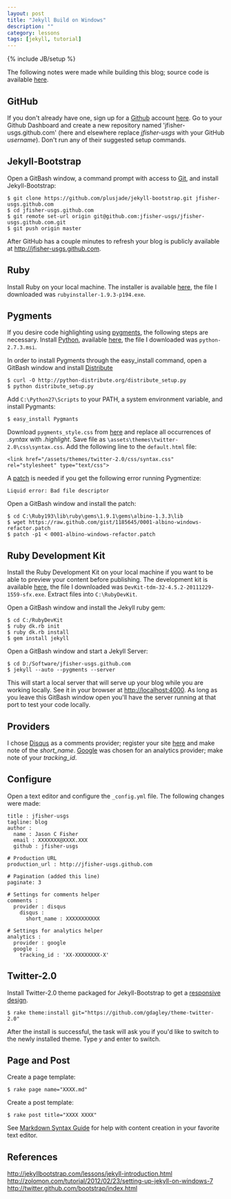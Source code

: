 ```yaml
---
layout: post
title: "Jekyll Build on Windows"
description: ""
category: lessons
tags: [jekyll, tutorial]
---
```

{% include JB/setup %}

The following notes were made while building this blog; source code is available 
[here](https://github.com/jfisher-usgs/jfisher-usgs.github.com).

## GitHub

If you don't already have one, sign up for a [Github](https://github.com) account 
[here](https://github.com/signup/free).
Go to your Github Dashboard and create a new repository 
named 'jfisher-usgs.github.com' (here and elsewhere replace *jfisher-usgs* with 
your GitHub *username*). Don't run any of their suggested setup commands.

## Jekyll-Bootstrap

Open a GitBash window, a command prompt with access to [Git](http://git-scm.com/), 
and install Jekyll-Bootstrap:

    $ git clone https://github.com/plusjade/jekyll-bootstrap.git jfisher-usgs.github.com
    $ cd jfisher-usgs.github.com
    $ git remote set-url origin git@github.com:jfisher-usgs/jfisher-usgs.github.com.git
    $ git push origin master

After GitHub has a couple minutes to refresh your blog is publicly
available at <http://jfisher-usgs.github.com>.

## Ruby

Install Ruby on your local machine. The installer is available 
[here](http://rubyinstaller.org/downloads), the file I downloaded was 
`rubyinstaller-1.9.3-p194.exe`.

## Pygments

If you desire code highlighting using [pygments](http://pygments.org/), the
following steps are necessary.
Install [Python](http://python.org/), available [here](http://python.org/download/), 
the file I downloaded was `python-2.7.3.msi`.

In order to install Pygments through the easy_install command, open a GitBash window and
install [Distribute](http://pypi.python.org/pypi/distribute#installation-instructions)

    $ curl -O http://python-distribute.org/distribute_setup.py
    $ python distribute_setup.py

Add `C:\Python27\Scripts` to your PATH, a system environment variable, and 
install Pygmants:

    $ easy_install Pygmants

Download `pygments_style.css` from [here](http://pygments.org/demo/35195/?style=tango)
and replace all occurrences of *.syntax* with *.highlight*. Save file as
`\assets\themes\twitter-2.0\css\syntax.css`.
Add the following line to the `default.html` file:

    <link href="/assets/themes/twitter-2.0/css/syntax.css" rel="stylesheet" type="text/css">

A [patch](https://gist.github.com/1185645) is needed if you get the following 
error running Pygmentize:

    Liquid error: Bad file descriptor

Open a GitBash window and install the patch:

    $ cd C:\Ruby193\lib\ruby\gems\1.9.1\gems\albino-1.3.3\lib
    $ wget https://raw.github.com/gist/1185645/0001-albino-windows-refactor.patch
    $ patch -p1 < 0001-albino-windows-refactor.patch

## Ruby Development Kit

Install the Ruby Development Kit on your local machine if you want to
be able to preview your content before publishing. 
The development kit is available [here](http://rubyinstaller.org/downloads), 
the file I downloaded was `DevKit-tdm-32-4.5.2-20111229-1559-sfx.exe`.
Extract files into `C:\RubyDevKit`.

Open a GitBash window and install the Jekyll ruby gem:

    $ cd C:/RubyDevKit
    $ ruby dk.rb init
    $ ruby dk.rb install
    $ gem install jekyll

Open a GitBash window and start a Jekyll Server:

    $ cd D:/Software/jfisher-usgs.github.com
    $ jekyll --auto --pygments --server

This will start a local server that will serve up your blog while you are
working locally. See it in your browser at <http://localhost:4000>.
As long as you leave this GitBash window open you'll have
the server running at that port to test your code locally.

## Providers

I chose [Disqus](http://disqus.com) as a comments provider; 
register your site [here](http://disqus.com/admin/register) and
make note of the *short_name*. 
[Google](http://www.google.com/analytics/) was chosen for an 
analytics provider; make note of your *tracking_id*.

## Configure

Open a text editor and configure the `_config.yml` file. The following changes
were made:

    title : jfisher-usgs
    tagline: blog
    author :
      name : Jason C Fisher
      email : XXXXXXX@XXXX.XXX
      github : jfisher-usgs

    # Production URL
    production_url : http://jfisher-usgs.github.com
    
    # Pagination (added this line)
    paginate: 3
    
    # Settings for comments helper
    comments :
      provider : disqus
        disqus :
          short_name : XXXXXXXXXXX

    # Settings for analytics helper
    analytics :
      provider : google
      google :
        tracking_id : 'XX-XXXXXXXX-X'

## Twitter-2.0

Install Twitter-2.0 theme packaged for Jekyll-Bootstrap to get a 
[responsive design](http://twitter.github.com/bootstrap/scaffolding.html#responsive).

    $ rake theme:install git="https://github.com/gdagley/theme-twitter-2.0"

After the install is successful, the task will ask you if you'd like to switch 
to the newly installed theme. Type *y* and enter to switch.

## Page and Post

Create a page template:

    $ rake page name="XXXX.md"

Create a post template:

    $ rake post title="XXXX XXXX"
    
See [Markdown Syntax Guide](http://daringfireball.net/projects/markdown) for 
help with content creation in your favorite text editor.

## References

<http://jekyllbootstrap.com/lessons/jekyll-introduction.html>   
<http://zolomon.com/tutorial/2012/02/23/setting-up-jekyll-on-windows-7>  
<http://twitter.github.com/bootstrap/index.html>
